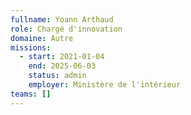 ```yaml
---
fullname: Yoann Arthaud
role: Chargé d'innovation
domaine: Autre
missions:
  - start: 2021-01-04
    end: 2025-06-03
    status: admin
    employer: Ministère de l'intérieur
teams: []
---
```

